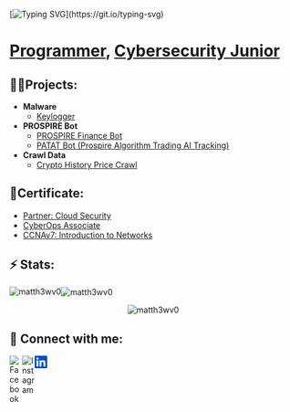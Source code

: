 [![Typing SVG](https://readme-typing-svg.demolab.com?font=Fraunces&weight=500&size=30&pause=1000&width=435&lines=Hi%2C+I'm+Matthew!)](https://git.io/typing-svg)
<h1><a href="https://github.com/Matth3wV0">Programmer</a>, <a href="https://www.linkedin.com/in/%C4%91%E1%BB%A9c-v%C3%B5-65b24b250/">Cybersecurity Junior</a></h1>


<h2>👨‍💻Projects:</h2>

- <b>Malware</b>
  - [Keylogger](https://github.com/Matth3wV0/Matth3wV0)
- <b>PROSPIRE Bot</b>
  - [PROSPIRE Finance Bot](https://github.com/Matth3wV0/PROSPIRE-Finance-Bot)
  - [PATAT Bot (Prospire Algorithm Trading AI Tracking)](https://github.com/Matth3wV0/Prospire-Algorithm-Trading-AI-Tracking)
- <b>Crawl Data</b>
  - [Crypto History Price Crawl](https://github.com/Matth3wV0/Matth3wV0)


<h2>📖Certificate:</h2>

  - [Partner: Cloud Security](https://github.com/Matth3wV0/Certificates/blob/main/Partner%20Cloud%20Security.pdf)
  - [CyberOps Associate](https://github.com/Matth3wV0/Certificates/blob/main/CyberOps%20Associate.pdf)
  - [CCNAv7: Introduction to Networks](https://github.com/Matth3wV0/Certificates/blob/main/CCNAv7%20Introduction%20to%20Networks.pdf)

<!--
----PROFILE VIEWS----
<details>
  <summary>About 👤</summary>
  <div align="center">
    <h2>About this Account</h2>
    <p>
      <a href="github.com/Matth3wV0" target="_blank">
        <img src="https://komarev.com/ghpvc/?username=Matth3wV0&style=for-the-badge&label=PROFILE+VIEWS" height="25" alt="views count">
      </a>
  </div>
</details>
-->
<!--
<p><img align="center" src="https://github-readme-stats.vercel.app/api/top-langs?username=matth3wv0&show_icons=true&locale=en&layout=compact" alt="matth3wv0" /></p>
-->

<h2> ⚡ Stats:</h2>

<p> <img align="left" src="https://github-readme-stats.vercel.app/api?username=matth3wv0&show_icons=true&locale=en" alt="matth3wv0" /></p>

<p> <img align="center" src="https://github-readme-streak-stats.herokuapp.com/?user=matth3wv0&" alt="matth3wv0" /></p>

<p align="center"> <img src="https://komarev.com/ghpvc/?username=matth3wv0&label=Profile%20views&color=0e75b6&style=flat" alt="matth3wv0" /> </p>


<h2> 🤳 Connect with me:</h2>

[<img align="left" alt="Facebook" width="22px" src="https://raw.githubusercontent.com/rahuldkjain/github-profile-readme-generator/master/src/images/icons/Social/facebook.svg" />][facebook]
[<img align="left" alt="Instagram" width="22px" src="https://raw.githubusercontent.com/rahuldkjain/github-profile-readme-generator/master/src/images/icons/Social/instagram.svg" />][instagram]
[<img align="left" alt="LinkedIn" width="22px" src="https://github.com/mahendrasaikumargandham/mahendrasaikumargandham/blob/master/logos/linkedin.svg" />][linkedin]


[facebook]: https://www.facebook.com/profile.php?id=100009123107065
[instagram]: https://www.instagram.com/votrongduc__
[linkedin]: https://www.linkedin.com/in/%C4%91%E1%BB%A9c-v%C3%B5-65b24b250/

<!--
**joshmadakor1/joshmadakor1** is a ✨ _special_ ✨ repository because its `README.md` (this file) appears on your GitHub profile.

Here are some ideas to get you started:

- 🔭 I’m currently working on ...
- 🌱 I’m currently learning ...
- 👯 I’m looking to collaborate on ...
- 🤔 I’m looking for help with ...
- 💬 Ask me about ...
- 📫 How to reach me: ...
- 😄 Pronouns: ...
- ⚡ Fun fact: ...
-->
